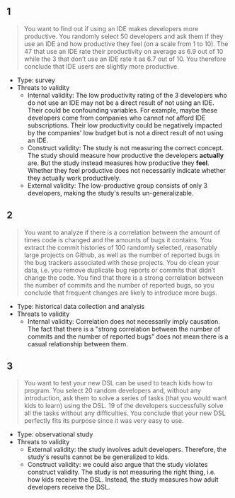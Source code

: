 ## 1

> You want to find out if using an IDE makes developers more productive. You randomly select 50 developers and ask them if they use an IDE and how productive they feel (on a scale from 1 to 10). The 47 that use an IDE rate their productivity on average as 6.9 out of 10 while the 3 that don’t use an IDE rate it as 6.7 out of 10. You therefore conclude that IDE users are slightly more productive.

- Type: survey
- Threats to validity
  - Internal validity: The low productivity rating of the 3 developers who do not use an IDE may not be a direct result of not using an IDE. Their could be confounding variables. For example, maybe these developers come from companies who cannot not afford IDE subscriptions. Their low productivity could be negatively impacted by the companies' low budget but is not a direct result of not using an IDE.
  - Construct validity: The study is not measuring the correct concept. The study should measure how productive the developers **actually** are. But the study instead measures how productive they **feel**. Whether they feel productive does not necessarily indicate whether they actually work productively.
  - External validity: The low-productive group consists of only 3 developers, making the study's results un-generalizable.

## 2

> You want to analyze if there is a correlation between the amount of times code is changed and the amounts of bugs it contains. You extract the commit histories of 100 randomly selected, reasonably large projects on Github, as well as the number of reported bugs in the bug trackers associated with these projects. You do clean your data, i.e. you remove duplicate bug reports or commits that didn’t change the code. You find that there is a strong correlation between the number of commits and the number of reported bugs, so you conclude that frequent changes are likely to introduce more bugs.

- Type: historical data collection and analysis
- Threats to validity
  - Internal validity: Correlation does not necessarily imply causation. The fact that there is a "strong correlation between the number of commits and the number of reported bugs" does not mean there is a casual relationship between them.


## 3

> You want to test your new DSL can be used to teach kids how to program. You select 20 random developers and, without any introduction, ask them to solve a series of tasks (that you would want kids to learn) using the DSL. 19 of the developers successfully solve all the tasks without any difficulties. You conclude that your new DSL perfectly fits its purpose since it was very easy to use.

- Type: observational study
- Threats to validity
  - External validity: the study involves adult developers. Therefore, the study's results cannot be be generalized to kids.
  - Construct validity: we could also argue that the study violates construct validity. The study is not measuring the right thing, i.e. how kids receive the DSL. Instead, the study measures how adult developers receive the DSL.